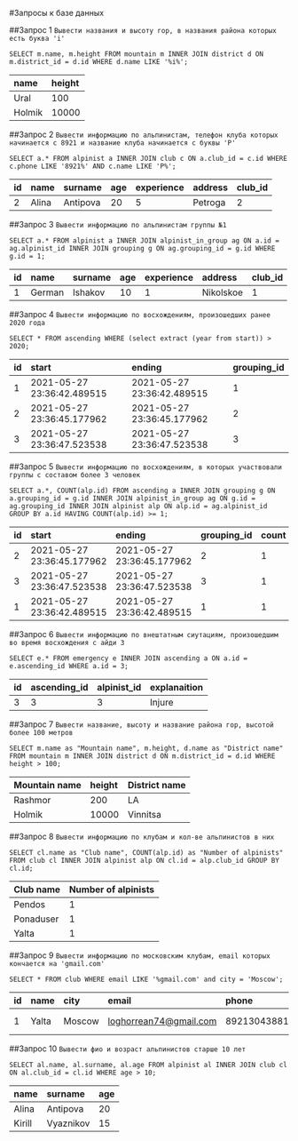 #Запросы к базе данных

##Запрос 1
`Вывести названия и высоту гор, в названия района которых есть буква 'i'`

```
SELECT m.name, m.height FROM mountain m INNER JOIN district d ON m.district_id = d.id WHERE d.name LIKE '%i%';
```

|  name  | height|
|:--------|:--------|
| Ural   |    100|
| Holmik |  10000|

##Запрос 2
`Вывести информацию по альпинистам, телефон клуба которых начинается с 8921 и название клуба начинается с буквы 'P'`

```
SELECT a.* FROM alpinist a INNER JOIN club c ON a.club_id = c.id WHERE c.phone LIKE '8921%' AND c.name LIKE 'P%';
```

|id | name  | surname  | age | experience | address | club_id|
|:---|:-------|:----------|:-----|:------------|:---------|:---------|
|2  | Alina | Antipova |  20 |          5 | Petroga |       2|

##Запрос 3
`Вывести информацию по альпинистам группы №1`

```
SELECT a.* FROM alpinist a INNER JOIN alpinist_in_group ag ON a.id = ag.alpinist_id INNER JOIN grouping g ON ag.grouping_id = g.id WHERE g.id = 1;
```

| id |  name  | surname | age | experience |  address  | club_id|
|:----|:--------|:---------|:-----|:------------|:-----------|:--------|
| 1  | German | Ishakov |  10 |          1 | Nikolskoe |       1|

##Запрос 4
`Вывести информацию по восхождениям, произошедших ранее 2020 года`

```
SELECT * FROM ascending WHERE (select extract (year from start)) > 2020;
```

| id |           start            |           ending           | grouping_id|
|:----|:----------------------------|:----------------------------|:-------------|
 | 1 | 2021-05-27 23:36:42.489515 | 2021-05-27 23:36:42.489515 |           1|
 | 2 | 2021-05-27 23:36:45.177962 | 2021-05-27 23:36:45.177962 |           2|
  |3 | 2021-05-27 23:36:47.523538 | 2021-05-27 23:36:47.523538 |           3|

##Запрос 5
`Вывести информацию по восхождениям, в которых участвовали группы с составом более 3 человек`

```
SELECT a.*, COUNT(alp.id) FROM ascending a INNER JOIN grouping g ON a.grouping_id = g.id INNER JOIN alpinist_in_group ag ON g.id = ag.grouping_id INNER JOIN alpinist alp ON alp.id = ag.alpinist_id GROUP BY a.id HAVING COUNT(alp.id) >= 1;
```

 |id |           start            |           ending           | grouping_id | count|
|:----|:----------------------------|:----------------------------|:-------------|:-------|
 | 2 | 2021-05-27 23:36:45.177962 | 2021-05-27 23:36:45.177962 |           2 |     1|
  |3 | 2021-05-27 23:36:47.523538 | 2021-05-27 23:36:47.523538 |           3 |     1|
 | 1 | 2021-05-27 23:36:42.489515 | 2021-05-27 23:36:42.489515 |           1 |     1|

##Запрос 6
`Вывести информацию по внештатным сиутациям, произошедшим во время восхождения с айди 3`

```
SELECT e.* FROM emergency e INNER JOIN ascending a ON a.id = e.ascending_id WHERE a.id = 3;
```

 |id | ascending_id | alpinist_id | explanaition|
|:---|:--------------|:-------------|:--------------|
 | 3 |            3 |           3 | Injure|

##Запрос 7
`Вывести название, высоту и название района гор, высотой более 100 метров`

```
SELECT m.name as "Mountain name", m.height, d.name as "District name" FROM mountain m INNER JOIN district d ON m.district_id = d.id WHERE height > 100;
```

 |Mountain name | height | District name|
|:---------------|:--------|:---------------|
 |Rashmor       |    200 | LA|
 |Holmik        |  10000 | Vinnitsa|

##Запрос 8
`Вывести информацию по клубам и кол-ве альпинистов в них`

```
SELECT cl.name as "Club name", COUNT(alp.id) as "Number of alpinists" FROM club cl INNER JOIN alpinist alp ON cl.id = alp.club_id GROUP BY cl.id;
```

 |Club name | Number of alpinists|
|:-----------|:---------------------|
 |Pendos    |                   1 |
 |Ponaduser |                   1|
 |Yalta     |                   1|

##Запрос 9
`Вывести информацию по московским клубам, email которых кончается на 'gmail.com'`

```
SELECT * FROM club WHERE email LIKE '%gmail.com' and city = 'Moscow';
```

| id | name  |  city  |         email          |    phone    |    holder_contacts     | country_id|
|:----|:-------|:--------|:------------------------|:-------------|:------------------------|:------------|
|  1 | Yalta | Moscow | loghorrean74@gmail.com | 89213043881 | Fedorov Ilya Igorevich |          1|

##Запрос 10
`Вывести фио и возраст альпинистов старше 10 лет`

```
SELECT al.name, al.surname, al.age FROM alpinist al INNER JOIN club cl ON al.club_id = cl.id WHERE age > 10;
```

 | name  |  surname  | age|
|:--------|:-----------|:-----|
 |Alina  | Antipova  |  20|
 |Kirill | Vyaznikov |  15|
